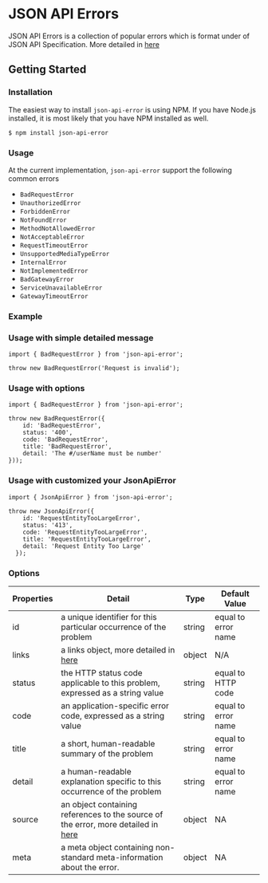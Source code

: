 # **JSON API Errors**

JSON API Errors is a collection of popular errors which is format under of JSON API Specification. More detailed in [here](https://jsonapi.org/format/#error-objects)

## Getting Started

### Installation
The easiest way to install `json-api-error` is using NPM. If you have Node.js installed, it is most likely that you have NPM installed as well.

```
$ npm install json-api-error
```

### Usage

At the current implementation, `json-api-error` support the following common errors

- `BadRequestError`
- `UnauthorizedError`
- `ForbiddenError`
- `NotFoundError`
- `MethodNotAllowedError`
- `NotAcceptableError`
- `RequestTimeoutError`
- `UnsupportedMediaTypeError`
- `InternalError`
- `NotImplementedError`
- `BadGatewayError`
- `ServiceUnavailableError`
- `GatewayTimeoutError`

### Example

### Usage with simple detailed message

```
import { BadRequestError } from 'json-api-error';

throw new BadRequestError('Request is invalid');
```

### Usage with options

```
import { BadRequestError } from 'json-api-error';

throw new BadRequestError({
    id: 'BadRequestError',
    status: '400',
    code: 'BadRequestError',
    title: 'BadRequestError',
    detail: 'The #/userName must be number'
}));
```

### Usage with customized your JsonApiError

```
import { JsonApiError } from 'json-api-error';

throw new JsonApiError({
    id: 'RequestEntityTooLargeError',
    status: '413',
    code: 'RequestEntityTooLargeError',
    title: 'RequestEntityTooLargeError',
    detail: 'Request Entity Too Large'
  });
```

### Options

| Properties  | Detail   | Type  |  Default Value  |
|---|---|---|---|
| id  | a unique identifier for this particular occurrence of the problem  | string  |  equal to error name |
| links  | a links object, more detailed in [here](https://jsonapi.org/format/#error-objects) |  object | N/A |
| status | the HTTP status code applicable to this problem, expressed as a string value  |  string | equal to HTTP code |
| code |  an application-specific error code, expressed as a string value | string  | equal to error name |
| title | a short, human-readable summary of the problem  | string  |  equal to error name |
| detail | a human-readable explanation specific to this occurrence of the problem  | string  |  equal to error name |
| source |  an object containing references to the source of the error, more detailed in [here](https://jsonapi.org/format/#error-objects) |  object | NA |
| meta | a meta object containing non-standard meta-information about the error.  | object  |  NA |

